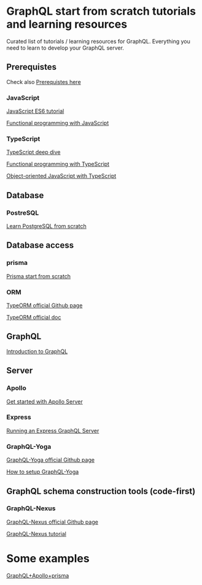 # GraphQL start from scratch tutorials and learning resources
Curated list of tutorials / learning resources for GraphQL. Everything you need to learn to develop your GraphQL server.


## Prerequistes
Check also [Prerequistes here](https://github.com/avatsaev/angular-learning-resources)


### JavaScript
[JavaScript ES6 tutorial](https://codeburst.io/es6-tutorial-for-beginners-5f3c4e7960be)

[Functional programming with JavaScript](https://flaviocopes.com/javascript-functional-programming/)


### TypeScript
[TypeScript deep dive](https://basarat.gitbook.io/typescript/)

[Functional programming with TypeScript](https://vsavkin.com/functional-typescript-316f0e003dc6?gi=146f4267416c)

[Object-oriented JavaScript with TypeScript](https://rachelappel.com/2015/01/02/write-object-oriented-javascript-with-typescript/)


## Database
### PostreSQL
[Learn PostgreSQL from scratch](https://www.postgresqltutorial.com/)


## Database access
### prisma
[Prisma start from scratch](https://www.prisma.io/docs/getting-started/setup-prisma/start-from-scratch-sql-typescript-postgres)


### ORM
[TypeORM official Github page](https://github.com/typeorm/typeorm)

[TypeORM official doc](https://typeorm.io/#/)


## GraphQL
[Introduction to GraphQL](https://graphql.org/learn/)


## Server
### Apollo
[Get started with Apollo Server](https://www.apollographql.com/docs/apollo-server/getting-started/#gatsby-focus-wrapper)


### Express
[Running an Express GraphQL Server](https://graphql.org/graphql-js/running-an-express-graphql-server/)


### GraphQL-Yoga
[GraphQL-Yoga official Github page](https://github.com/prisma-labs/graphql-yoga)

[How to setup GraphQL-Yoga](https://medium.com/@gbolahanolawuyi/setting-up-a-graphql-server-with-node-graphql-yoga-prisma-a3f59d33dac0)


## GraphQL schema construction tools (code-first)
### GraphQL-Nexus
[GraphQL-Nexus official Github page](https://github.com/graphql-nexus/schema)

[GraphQL-Nexus tutorial](https://nexusjs.org/docs/getting-started/tutorial)


# Some examples
[GraphQL+Apollo+prisma](https://github.com/prisma/prisma-examples/tree/latest/typescript/graphql-apollo-server)
